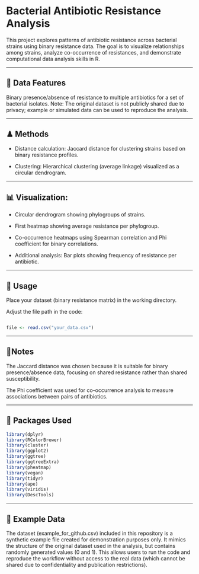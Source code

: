 # Bacterial Antibiotic Resistance Analysis
This project explores patterns of antibiotic resistance across bacterial strains using binary resistance data. The goal is to visualize relationships among strains, analyze co-occurrence of resistances, and demonstrate computational data analysis skills in R.

---
## 🧫 Data Features
Binary presence/absence of resistance to multiple antibiotics for a set of bacterial isolates.
Note: The original dataset is not publicly shared due to privacy; example or simulated data can be used to reproduce the analysis.

---
## ♟ Methods

- Distance calculation: Jaccard distance for clustering strains based on binary resistance profiles.

- Clustering: Hierarchical clustering (average linkage) visualized as a circular dendrogram.
---
## 📊 Visualization:

- Circular dendrogram showing phylogroups of strains.

- First heatmap showing average resistance per phylogroup.

- Co-occurrence heatmaps using Spearman correlation and Phi coefficient for binary correlations.

- Additional analysis: Bar plots showing frequency of resistance per antibiotic.

---
## 🔧 Usage

Place your dataset (binary resistance matrix) in the working directory.

Adjust the file path in the code:
```R

file <- read.csv("your_data.csv")
```
---
## 📝Notes

The Jaccard distance was chosen because it is suitable for binary presence/absence data, focusing on shared resistance rather than shared susceptibility.

The Phi coefficient was used for co-occurrence analysis to measure associations between pairs of antibiotics.

---
## 🧰 Packages Used
```R
library(dplyr)
library(RColorBrewer)
library(cluster)
library(ggplot2)
library(ggtree)
library(ggtreeExtra)
library(pheatmap)
library(vegan)
library(tidyr)
library(ape)
library(viridis)
library(DescTools)
```
---
## 📂 Example Data
The dataset (example_for_github.csv) included in this repository is a synthetic example file created for demonstration purposes only. It mimics the structure of the original dataset used in the analysis, but contains randomly generated values (0 and 1). This allows users to run the code and reproduce the workflow without access to the real data (which cannot be shared due to confidentiality and publication restrictions).
